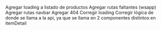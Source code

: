 Agregar loading a listado de productos
Agregar rutas faltantes (wsapp) 
Agregar rutas navbar
Agregar 404
Corregir loading
Corregir lógica de donde se llama a la api, ya que se llama en 2 componentes distintos en itemDetail
